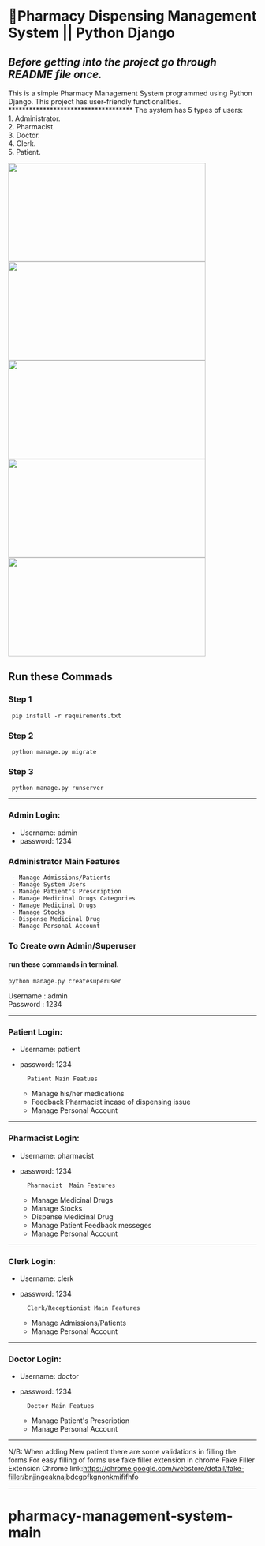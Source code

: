 # 🏥Pharmacy Dispensing Management System || Python Django
<h2><b><i>Before getting into the project go through README file once.</i></b></h2>

   <p>This is a simple Pharmacy Management System programmed using Python Django. This project has user-friendly functionalities.<br>
   <span>************************************</span>
   The system has 5 types of users:<br>
      1. Administrator.<br>
      2. Pharmacist.<br>
      3. Doctor.<br>
      4. Clerk.<br>
      5. Patient.</p>

<div>
<img src="https://github.com/devhasibulislam/pharmacy-management-system/blob/master/screenshot/Admin%20Login.png" width="400" height="200" />
<img src="https://github.com/devhasibulislam/pharmacy-management-system/blob/master/screenshot/Pharmacist.png" width="400" height="200" />
</div>
<div>
<img src="https://github.com/devhasibulislam/pharmacy-management-system/blob/master/screenshot/Doctor%20Login.png" width="400" height="200" />
<img src="https://github.com/devhasibulislam/pharmacy-management-system/blob/master/screenshot/Receptionist%20Login.png" width="400" height="200" />
<img src="https://github.com/devhasibulislam/pharmacy-management-system/blob/master/screenshot/Patient%20login.png" width="400" height="200" />
</div>

## Run these Commads
### Step 1
     pip install -r requirements.txt
### Step 2
     python manage.py migrate
### Step 3
     python manage.py runserver
-----------------------------------------------------------------------------------


### Admin Login: 
- Username: admin
- password: 1234  
  
### Administrator Main Features
     - Manage Admissions/Patients
     - Manage System Users
     - Manage Patient's Prescription
     - Manage Medicinal Drugs Categories
     - Manage Medicinal Drugs
     - Manage Stocks
     - Dispense Medicinal Drug
     - Manage Personal Account

### To Create own Admin/Superuser
#### run these commands in terminal.
    python manage.py createsuperuser
Username : admin<br>
Password : 1234<br>

------------------------------------------------------------------------------------
### Patient Login:
- Username: patient
- password: 1234

        Patient Main Featues
     - Manage his/her medications
     - Feedback Pharmacist incase of dispensing issue
     - Manage Personal Account

-----------------------------------------------------------------------------------
### Pharmacist Login:
- Username: pharmacist
- password: 1234

        Pharmacist  Main Features
     - Manage Medicinal Drugs
     - Manage Stocks
     - Dispense Medicinal Drug
     - Manage Patient Feedback messeges
     - Manage Personal Account

-------------------------------------------------------------------------------------
### Clerk Login:
- Username: clerk
- password: 1234

        Clerk/Receptionist Main Features
     - Manage Admissions/Patients
     - Manage Personal Account

------------------------------------------------------------------------------------
### Doctor Login:
- Username: doctor
- password: 1234
        
        Doctor Main Featues
     - Manage Patient's Prescription
     - Manage Personal Account

-----------------------------------------------------------------------------------

N/B: When adding New patient there are some validations in filling the forms 
     For easy filling of forms use fake filler extension in chrome 
     Fake Filler Extension Chrome link:https://chrome.google.com/webstore/detail/fake-filler/bnjjngeaknajbdcgpfkgnonkmififhfo

--------------------------------------------------------------------------------------
# pharmacy-management-system-main
